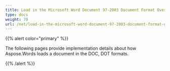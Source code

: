 ```yaml
---
title: Load in the Microsoft Word Document 97-2003 Document Format Overview
type: docs
weight: 70
url: /net/load-in-the-microsoft-word-document-97-2003-document-format-overview/
---
```


{{% alert color="primary" %}} 

The following pages provide implementation details about how Aspose.Words loads a document in the DOC, DOT formats.

{{% /alert %}}
